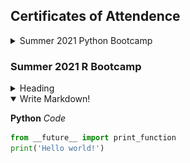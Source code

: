 ## Certificates of Attendence

<details close>
<summary> Summer 2021 Python Bootcamp </summary>
  
  [Brandon William] <img src="../images/training/2021_summer_python/bew3.JPG" style="width:600px">
  
  [Brandon William](https://github.com/clemsonciti/palmetto-documentation/tree/master/docs/images/training/2021_summer_python/bew3.JPG)
  
</details>


### Summer 2021 R Bootcamp

<details>
<summary>Heading</summary>
    + markdown list 1
        + nested list 1
        + nested list 2
    + markdown list 2
</details>


<details open>
<summary>Write Markdown!</summary>
<!--All you need is a blank line-->

**Python** *Code*
```python
from __future__ import print_function
print('Hello world!')
```
</details>
